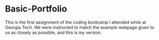 # Basic-Portfolio

This is the first assignment of the coding bootcamp I attended while at Georgia Tech. We were instructed to match the example webpage given to us as closely as possible, and this is my version. 
